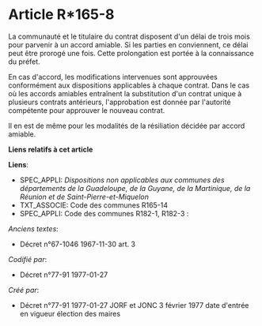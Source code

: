 # Article R*165-8

La communauté et le titulaire du contrat disposent d'un délai de trois mois pour parvenir à un accord amiable. Si les parties
en conviennent, ce délai peut être prorogé une fois. Cette prolongation est portée à la connaissance du préfet.

En cas d'accord, les modifications intervenues sont approuvées conformément aux dispositions applicables à chaque contrat.
Dans le cas où les accords amiables entraînent la substitution d'un contrat unique à plusieurs contrats antérieurs,
l'approbation est donnée par l'autorité compétente pour approuver le nouveau contrat.

Il en est de même pour les modalités de la résiliation décidée par accord amiable.

**Liens relatifs à cet article**

**Liens**:

  - SPEC_APPLI: *Dispositions non applicables aux communes des départements de la Guadeloupe, de la Guyane, de la Martinique, de la Réunion et de Saint-Pierre-et-Miquelon*
  - TXT_ASSOCIE: Code des communes R165-14
  - SPEC_APPLI: Code des communes R182-1, R182-3 :

_Anciens textes_:

  - Décret n°67-1046 1967-11-30 art. 3

_Codifié par_:

  - Décret n°77-91 1977-01-27

_Créé par_:

  - Décret n°77-91 1977-01-27 JORF et JONC 3 février 1977 date d'entrée en vigueur élection des maires
